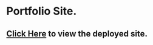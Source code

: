 # Portfolio Site.

## [Click Here](https://ruchikasnewportfolio.netlify.app/) to view the deployed site.
